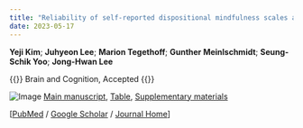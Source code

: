 ```yaml
---
title: "Reliability of self-reported dispositional mindfulness scales and their association with working memory performance and functional connectivity"
date: 2023-05-17
---
```


**Yeji Kim**; **Juhyeon Lee**; **Marion Tegethoff**; **Gunther Meinlschmidt**; **Seung-Schik Yoo**; **Jong-Hwan Lee**

{{<format bright-green>}}
Brain and Cognition, Accepted
{{</format>}}

![Image](//bspl.korea.ac.kr/Board/Articles/kim_etal_brcg_2023/kim_etal_brcg_2023.png)
[Main manuscript](//bspl.korea.ac.kr/Board/Articles/kim_etal_brcg_2023/MS_MYM_Nback_R1_v1p2_clean.pdf), 
[Table](//bspl.korea.ac.kr/Board/Articles/kim_etal_brcg_2023/table_MYM_Nback_R1_v1p2_clean.pdf), 
[Supplementary materials](//bspl.korea.ac.kr/Board/Articles/kim_etal_brcg_2023/suppl_MYM_Nback_R1_v1p1_clean.pdf)

[[PubMed](https://pubmed.ncbi.nlm.nih.gov/37235929/) /
[Google Scholar](https://scholar.google.com/scholar?hl=en&as_sdt=0%2C5&q=Reliability+of+self-reported+dispositional+mindfulness+scales+and+their+association+with+working+memory+performance+and+functional+connectivity&btnG=) /
[Journal Home](https://www.sciencedirect.com/science/article/pii/S0278262623000581)]
